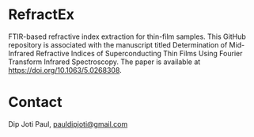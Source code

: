 # RefractEx
FTIR-based refractive index extraction for thin-film samples. This GitHub repository is associated with the manuscript titled Determination of Mid-Infrared Refractive Indices of Superconducting Thin Films Using Fourier Transform Infrared Spectroscopy. The paper is available at https://doi.org/10.1063/5.0268308.

# Contact
Dip Joti Paul, pauldipjoti@gmail.com

